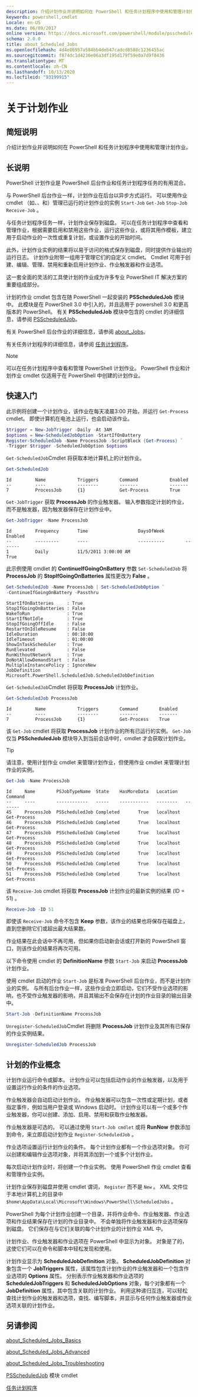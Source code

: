 ```yaml
---
description: 介绍计划作业并说明如何在 PowerShell 和任务计划程序中使用和管理计划作业。
keywords: powershell,cmdlet
Locale: en-US
ms.date: 06/09/2017
online version: https://docs.microsoft.com/powershell/module/psscheduledjob/about/about_scheduled_jobs?view=powershell-5.1&WT.mc_id=ps-gethelp
schema: 2.0.0
title: about_Scheduled_Jobs
ms.openlocfilehash: 4d4e86957a584bb4deb47cadcd8588c1236455ac
ms.sourcegitcommit: f874dc1d4236e06a3df195d179f59e0a7d9f8436
ms.translationtype: MT
ms.contentlocale: zh-CN
ms.lasthandoff: 10/13/2020
ms.locfileid: "93199915"
---
```

# <a name="about-scheduled-jobs"></a>关于计划作业

## <a name="short-description"></a>简短说明

介绍计划作业并说明如何在 PowerShell 和任务计划程序中使用和管理计划作业。

## <a name="long-description"></a>长说明

PowerShell 计划作业是 PowerShell 后台作业和任务计划程序任务的有用混合。

与 PowerShell 后台作业一样，计划作业在后台以异步方式运行。 可以使用作业 cmdlet （如、、和）管理已运行的计划作业的实例 `Start-Job` `Get-Job` `Stop-Job` `Receive-Job` 。

与任务计划程序任务一样，计划作业保存到磁盘。 可以在任务计划程序中查看和管理作业，根据需要启用和禁用这些作业，运行这些作业，或将其用作模板，建立用于启动作业的一次性或重复计划，或设置作业的开始时间。

此外，计划作业实例的结果将以易于访问的格式保存到磁盘，同时提供作业输出的运行日志。 计划作业附带一组用于管理它们的自定义 cmdlet。 Cmdlet 可用于创建、编辑、管理、禁用和重新启用计划作业、作业触发器和作业选项。

这一套全面的灵活的工具使计划的作业成为许多专业 PowerShell IT 解决方案的重要组成部分。

计划的作业 cmdlet 包含在随 PowerShell 一起安装的 **PSScheduledJob** 模块中。 此模块是在 PowerShell 3.0 中引入的，并且适用于 powershell 3.0 和更高版本的 PowerShell。 有关 **PSScheduledJob** 模块中包含的 cmdlet 的详细信息，请参阅 [PSScheduledJob](xref:PSScheduledJob)。

有关 PowerShell 后台作业的详细信息，请参阅 [about_Jobs](../../Microsoft.PowerShell.Core/About/about_Jobs.md)。

有关任务计划程序的详细信息，请参阅 [任务计划程序](/windows/desktop/TaskSchd/task-scheduler-reference)。

> [!NOTE]
> 可以在任务计划程序中查看和管理 PowerShell 计划作业。 PowerShell 作业和计划作业 cmdlet 仅适用于在 PowerShell 中创建的计划作业。

## <a name="quick-start"></a>快速入门

此示例将创建一个计划作业，该作业在每天凌晨3:00 开始，并运行 `Get-Process` cmdlet。 即使计算机在电池上运行，也会启动该作业。

```powershell
$trigger = New-JobTrigger -Daily -At 3AM
$options = New-ScheduledJobOption -StartIfOnBattery
Register-ScheduledJob -Name ProcessJob -ScriptBlock {Get-Process} `
-Trigger $trigger -ScheduledJobOption $options
```

`Get-ScheduledJob`Cmdlet 将获取本地计算机上的计划作业。

```powershell
Get-ScheduledJob
```

```Output
Id         Name            Triggers        Command            Enabled
--         ----            --------        -------            -------
7          ProcessJob      {1}             Get-Process        True
```

`Get-JobTrigger` 获取 **ProcessJob** 的作业触发器。 输入参数指定计划的作业，而不是触发器，因为触发器保存在计划作业中。

```powershell
Get-JobTrigger -Name ProcessJob
```

```Output
Id         Frequency       Time                   DaysOfWeek        Enabled
--         ---------       ----                   ----------        -------
1          Daily           11/5/2011 3:00:00 AM                     True
```

此示例使用 cmdlet 的 **ContinueIfGoingOnBattery** 参数 `Set-ScheduledJob` 将 **ProcessJob** 的 **StopIfGoingOnBatteries** 属性更改为 **False** 。

```powershell
Get-ScheduledJob -Name ProcessJob | Set-ScheduledJobOption `
-ContinueIfGoingOnBattery -Passthru
```

```Output
StartIfOnBatteries     : True
StopIfGoingOnBatteries : False
WakeToRun              : True
StartIfNotIdle         : True
StopIfGoingOffIdle     : False
RestartOnIdleResume    : False
IdleDuration           : 00:10:00
IdleTimeout            : 01:00:00
ShowInTaskScheduler    : True
RunElevated            : False
RunWithoutNetwork      : True
DoNotAllowDemandStart  : False
MultipleInstancePolicy : IgnoreNew
JobDefinition          : Microsoft.PowerShell.ScheduledJob.ScheduledJobDefinition
```

`Get-ScheduledJob`Cmdlet 将获取 **ProcessJob** 计划作业。

```powershell
Get-ScheduledJob ProcessJob
```

```Output
Id         Name            Triggers        Command        Enabled
--         ----            --------        -------        -------
7          ProcessJob      {1}             Get-Process    True
```

该 `Get-Job` cmdlet 将获取 **ProcessJob** 计划作业的所有已运行的实例。 `Get-Job`仅当 **PSScheduledJob** 模块导入到当前会话中时，cmdlet 才会获取计划作业。

> [!TIP]
> 请注意，使用计划作业 cmdlet 来管理计划作业，但使用作业 cmdlet 来管理计划作业的实例。

```powershell
Get-Job -Name ProcessJob
```

```Output
Id     Name        PSJobTypeName  State    HasMoreData   Location   Command
--     ----        ------------   -----    -----------   --------   -------
45     ProcessJob  PSScheduledJob Completed       True   localhost   Get-Process
46     ProcessJob  PSScheduledJob Completed       True   localhost   Get-Process
47     ProcessJob  PSScheduledJob Completed       True   localhost   Get-Process
48     ProcessJob  PSScheduledJob Completed       True   localhost   Get-Process
49     ProcessJob  PSScheduledJob Completed       True   localhost   Get-Process
50     ProcessJob  PSScheduledJob Completed       True   localhost   Get-Process
51     ProcessJob  PSScheduledJob Completed       True   localhost   Get-Process
```

该 `Receive-Job` cmdlet 将获取 **ProcessJob** 计划作业的最新实例的结果 (ID = 51) 。

```powershell
Receive-Job -ID 51
```

即使该 `Receive-Job` 命令不包含 **Keep** 参数，该作业的结果也将保存在磁盘上，直到您删除它们或超出最大结果数。

作业结果在此会话中不再可用，但如果你启动新会话或打开新的 PowerShell 窗口，则该作业的结果将再次可用。

以下命令使用 cmdlet 的 **DefinitionName** 参数 `Start-Job` 来启动 **ProcessJob** 计划作业。

使用 cmdlet 启动的作业 `Start-Job` 是标准 PowerShell 后台作业，而不是计划作业的实例。 与所有后台作业一样，这些作业会立即启动，它们不受作业选项的影响，也不受作业触发器的影响，并且其输出不会保存在计划的作业目录的输出目录中。

```powershell
Start-Job -DefinitionName ProcessJob
```

`Unregister-ScheduledJob`Cmdlet 将删除 **ProcessJob** 计划作业及其所有已保存的作业实例结果。

```powershell
Unregister-ScheduledJob ProcessJob
```

## <a name="scheduled-jobs-concepts"></a>计划的作业概念

计划作业运行命令或脚本。 计划作业可以包括启动作业的作业触发器，以及用于设置运行作业的条件的作业选项。

作业触发器会自动启动计划作业。 作业触发器可以包含一次性或定期计划，或者指定事件，例如当用户登录或 Windows 启动时。 计划作业可以有一个或多个作业触发器，你可以创建、添加、启用、禁用和获取作业触发器。

作业触发器是可选的。 可以通过使用 `Start-Job cmdlet` 或将 **RunNow** 参数添加到命令，来立即启动计划作业 `Register-ScheduledJob` 。

作业选项设置运行计划作业的条件。 每个计划作业都有一个作业选项对象。 你可以创建和编辑作业选项对象，并将其添加到一个或多个计划作业。

每次启动计划作业时，将创建一个作业实例。 使用 PowerShell 作业 cmdlet 查看和管理作业实例。

计划作业保存到磁盘并使用 cmdlet 谓词， `Register` 而不是 `New` 。 XML 文件位于本地计算机上的目录中 `$home\AppData\Local\Microsoft\Windows\PowerShell\ScheduledJobs` 。

PowerShell 为每个计划作业创建一个目录，并将作业命令、作业触发器、作业选项和作业结果保存在计划的作业目录中。 不会单独将作业触发器和作业选项保存到磁盘。
它们保存在与它们关联的每个计划作业的计划作业 XML 中。

计划作业、作业触发器和作业选项在 PowerShell 中显示为对象。
对象是了的，这使它们可以在命令和脚本中轻松发现和使用。

计划作业显示为 **ScheduledJobDefinition** 对象。 **ScheduledJobDefinition** 对象包含一个 **JobTriggers** 属性，该属性包含计划作业的作业触发器和一个包含作业选项的 **Options** 属性。 分别表示作业触发器和作业选项的 **ScheduledJobTriggers** 和 **ScheduledJobOptions** 对象，每个对象都有一个 **JobDefinition** 属性，其中包含关联的计划作业。 利用这种递归互连，可以轻松查找计划作业的触发器和选项，查找、编写脚本，并显示与任何作业触发器或作业选项关联的计划作业。

## <a name="see-also"></a>另请参阅

[about_Scheduled_Jobs_Basics](about_Scheduled_Jobs_Basics.md)

[about_Scheduled_Jobs_Advanced](about_Scheduled_Jobs_Advanced.md)

[about_Scheduled_Jobs_Troubleshooting](about_Scheduled_Jobs_Troubleshooting.md)

[PSScheduledJob](xref:PSScheduledJob) 模块 cmdlet

[任务计划程序](/windows/desktop/TaskSchd/task-scheduler-reference)
